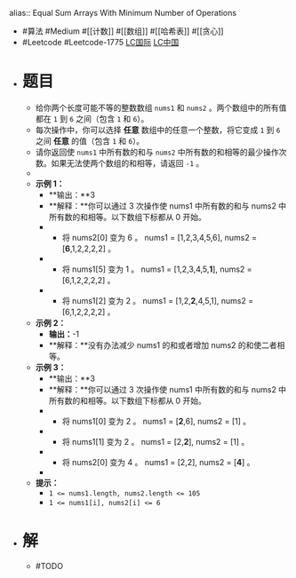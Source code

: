 alias:: Equal Sum Arrays With Minimum Number of Operations

- #算法 #Medium #[[计数]] #[[数组]] #[[哈希表]] #[[贪心]]
- #Leetcode #Leetcode-1775 [LC国际](https://leetcode.com/problems/equal-sum-arrays-with-minimum-number-of-operations/) [LC中国](https://leetcode.cn/problems/equal-sum-arrays-with-minimum-number-of-operations/)
- # 题目
	- 给你两个长度可能不等的整数数组 `nums1` 和 `nums2` 。两个数组中的所有值都在 `1` 到 `6` 之间（包含 `1` 和 `6`）。
	- 每次操作中，你可以选择 **任意** 数组中的任意一个整数，将它变成 `1` 到 `6` 之间 **任意** 的值（包含 `1` 和 `6`）。
	- 请你返回使 `nums1` 中所有数的和与 `nums2` 中所有数的和相等的最少操作次数。如果无法使两个数组的和相等，请返回 `-1` 。
	-
	- **示例 1：**
		- **输出：**3
		- **解释：**你可以通过 3 次操作使 nums1 中所有数的和与 nums2 中所有数的和相等。以下数组下标都从 0 开始。
		- - 将 nums2[0] 变为 6 。 nums1 = [1,2,3,4,5,6], nums2 = [**6**,1,2,2,2,2] 。
		- - 将 nums1[5] 变为 1 。 nums1 = [1,2,3,4,5,**1**], nums2 = [6,1,2,2,2,2] 。
		- - 将 nums1[2] 变为 2 。 nums1 = [1,2,**2**,4,5,1], nums2 = [6,1,2,2,2,2] 。
	- **示例 2：**
		- **输出：**-1
		- **解释：**没有办法减少 nums1 的和或者增加 nums2 的和使二者相等。
	- **示例 3：**
		- **输出：**3
		- **解释：**你可以通过 3 次操作使 nums1 中所有数的和与 nums2 中所有数的和相等。以下数组下标都从 0 开始。
		- - 将 nums1[0] 变为 2 。 nums1 = [**2**,6], nums2 = [1] 。
		- - 将 nums1[1] 变为 2 。 nums1 = [2,**2**], nums2 = [1] 。
		- - 将 nums2[0] 变为 4 。 nums1 = [2,2], nums2 = [**4**] 。
		-
	- **提示：**
		- `1 <= nums1.length, nums2.length <= 105`
		- `1 <= nums1[i], nums2[i] <= 6`
- # 解
	- #TODO